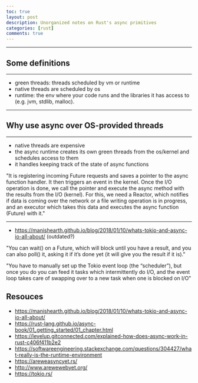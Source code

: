 ```yaml
---
toc: true
layout: post
description: Unorganized notes on Rust's async primitives
categories: [rust]
comments: true
---
```


---

## Some definitions

---

-   green threads: threads scheduled by vm or runtime
-   native threads are scheduled by os
-   runtime: the env where your code runs and the libraries it has access to (e.g. jvm, stdlib, malloc).

---

## Why use async over OS-provided threads

---

-   native threads are expensive
-   the async runtime creates its own green threads from the os/kernel and schedules access to them
-   it handles keeping track of the state of async functions

"It is registering incoming Future requests and saves a pointer to the async function handler. It then triggers an event in the kernel. Once the I/O operation is done, we call the pointer and execute the async method with the results from the I/O (kernel).
For this, we need a Reactor, which notifies if data is coming over the network or a file writing operation is in progress, and an executor which takes this data and executes the async function (Future) with it."

---

-   https://manishearth.github.io/blog/2018/01/10/whats-tokio-and-async-io-all-about/ (outdated?)

"You can wait() on a Future, which will block until you have a result, and you can also poll() it, asking it if it’s done yet (it will give you the result if it is)."

"You have to manually set up the Tokio event loop (the “scheduler”), but once you do you can feed it tasks which intermittently do I/O, and the event loop takes care of swapping over to a new task when one is blocked on I/O"

## Resouces

-   https://manishearth.github.io/blog/2018/01/10/whats-tokio-and-async-io-all-about/
-   https://rust-lang.github.io/async-book/01_getting_started/01_chapter.html
-   https://levelup.gitconnected.com/explained-how-does-async-work-in-rust-c406f411b2e2
-   https://softwareengineering.stackexchange.com/questions/304427/what-really-is-the-runtime-environment
-   https://areweasyncyet.rs/
-   http://www.arewewebyet.org/
-   https://tokio.rs/